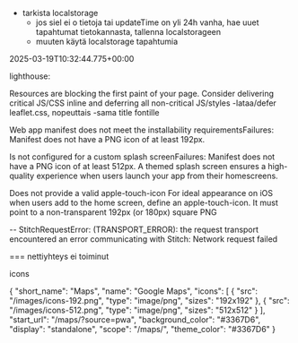 - tarkista localstorage
  - jos siel ei o tietoja tai updateTime  on yli 24h vanha, hae uuet tapahtumat tietokannasta, tallenna localstorageen
  - muuten käytä localstorage tapahtumia


2025-03-19T10:32:44.775+00:00

lighthouse:

Resources are blocking the first paint of your page. Consider delivering critical JS/CSS inline and deferring all non-critical JS/styles
-lataa/defer  leaflet.css, nopeuttais
-sama title fontille




Web app manifest does not meet the installability requirementsFailures: Manifest does not have a PNG icon of at least 192px.

Is not configured for a custom splash screenFailures: Manifest does not have a PNG icon of at least 512px.
A themed splash screen ensures a high-quality experience when users launch your app from their homescreens.

Does not provide a valid apple-touch-icon
For ideal appearance on iOS when users add to the home screen, define an apple-touch-icon. It must point to a non-transparent 192px (or 180px) square PNG

--
StitchRequestError: (TRANSPORT_ERROR): the request transport encountered an error communicating with Stitch: Network request failed

=== nettiyhteys ei toiminut




icons

{
  "short_name": "Maps",
  "name": "Google Maps",
  "icons": [
    {
      "src": "/images/icons-192.png",
      "type": "image/png",
      "sizes": "192x192"
    },
    {
      "src": "/images/icons-512.png",
      "type": "image/png",
      "sizes": "512x512"
    }
  ],
  "start_url": "/maps/?source=pwa",
  "background_color": "#3367D6",
  "display": "standalone",
  "scope": "/maps/",
  "theme_color": "#3367D6"
}


<!-- Old adds 

  {
     name: 'Suutari Knallin Saluuna',
     img: knalli_logo,
     url: 'https://FB.com/knallinsaluuna',
     url2: 'https://Instagram.com/knallin_saluuna',
     until: new Date(2020, 11, 30).getTime()
  }


 -->

